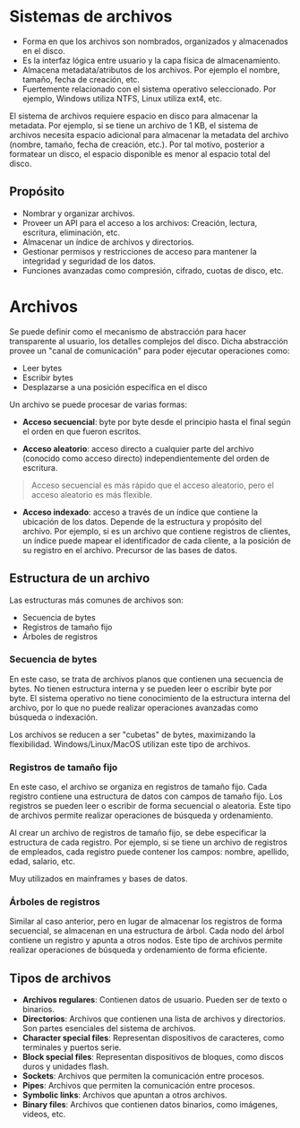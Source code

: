 # Sistemas de archivos

- Forma en que los archivos son nombrados, organizados y almacenados en el disco.
- Es la interfaz lógica entre usuario y la capa física de almacenamiento.
- Almacena metadata/atributos de los archivos. Por ejemplo el nombre, tamaño, fecha de creación, etc.
- Fuertemente relacionado con el sistema operativo seleccionado. Por ejemplo, Windows utiliza NTFS, Linux utiliza ext4, etc.

El sistema de archivos requiere espacio en disco para almacenar la metadata. Por ejemplo, si se tiene un archivo de 1 KB, el sistema de archivos necesita espacio adicional para almacenar la metadata del archivo (nombre, tamaño, fecha de creación, etc.). Por tal motivo, posterior a formatear un disco, el espacio disponible es menor al espacio total del disco.

## Propósito

- Nombrar y organizar archivos.
- Proveer un API para el acceso a los archivos: Creación, lectura, escritura, eliminación, etc.
- Almacenar un índice de archivos y directorios.
- Gestionar permisos y restricciones de acceso para mantener la integridad y seguridad de los datos.
- Funciones avanzadas como compresión, cifrado, cuotas de disco, etc.

# Archivos

Se puede definir como el mecanismo de abstracción para hacer transparente al usuario, los detalles complejos del disco. Dicha abstracción provee un "canal de comunicación" para poder ejecutar operaciones como:

- Leer bytes
- Escribir bytes
- Desplazarse a una posición específica en el disco

Un archivo se puede procesar de varias formas:

- **Acceso secuencial**: byte por byte desde el principio hasta el final según el orden en que fueron escritos.

- **Acceso aleatorio**: acceso directo a cualquier parte del archivo (conocido como acceso directo) independientemente del orden de escritura.

> Acceso secuencial es más rápido que el acceso aleatorio, pero el acceso aleatorio es más flexible.

- **Acceso indexado**: acceso a través de un índice que contiene la ubicación de los datos. Depende de la estructura y propósito del archivo. Por ejemplo, si es un archivo que contiene registros de clientes, un índice puede mapear el identificador de cada cliente, a la posición de su registro en el archivo. Precursor de las bases de datos.

## Estructura de un archivo

Las estructuras más comunes de archivos son:

- Secuencia de bytes
- Registros de tamaño fijo
- Árboles de registros

### Secuencia de bytes

En este caso, se trata de archivos planos que contienen una secuencia de bytes. No tienen estructura interna y se pueden leer o escribir byte por byte. El sistema operativo no tiene conocimiento de la estructura interna del archivo, por lo que no puede realizar operaciones avanzadas como búsqueda o indexación.

Los archivos se reducen a ser "cubetas" de bytes, maximizando la flexibilidad. Windows/Linux/MacOS utilizan este tipo de archivos.

### Registros de tamaño fijo

En este caso, el archivo se organiza en registros de tamaño fijo. Cada registro contiene una estructura de datos con campos de tamaño fijo. Los registros se pueden leer o escribir de forma secuencial o aleatoria. Este tipo de archivos permite realizar operaciones de búsqueda y ordenamiento.

Al crear un archivo de registros de tamaño fijo, se debe especificar la estructura de cada registro. Por ejemplo, si se tiene un archivo de registros de empleados, cada registro puede contener los campos: nombre, apellido, edad, salario, etc.

Muy utilizados en mainframes y bases de datos.

### Árboles de registros

Similar al caso anterior, pero en lugar de almacenar los registros de forma secuencial, se almacenan en una estructura de árbol. Cada nodo del árbol contiene un registro y apunta a otros nodos. Este tipo de archivos permite realizar operaciones de búsqueda y ordenamiento de forma eficiente.

## Tipos de archivos

- **Archivos regulares**: Contienen datos de usuario. Pueden ser de texto o binarios.
- **Directorios**: Archivos que contienen una lista de archivos y directorios. Son partes esenciales del sistema de archivos.
- **Character special files**: Representan dispositivos de caracteres, como terminales y puertos serie.
- **Block special files**: Representan dispositivos de bloques, como discos duros y unidades flash.
- **Sockets**: Archivos que permiten la comunicación entre procesos.
- **Pipes**: Archivos que permiten la comunicación entre procesos.
- **Symbolic links**: Archivos que apuntan a otros archivos.
- **Binary files**: Archivos que contienen datos binarios, como imágenes, videos, etc.
